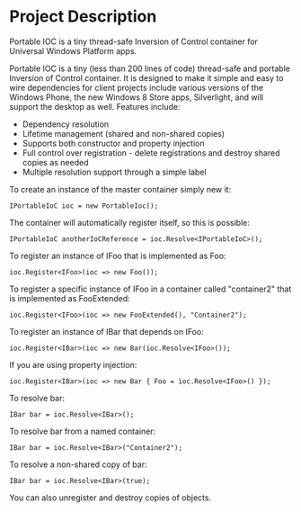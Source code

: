 # Project Description
Portable IOC is a tiny thread-safe Inversion of Control container for
Universal Windows Platform apps.

Portable IOC is a tiny (less than 200 lines of code) thread-safe and portable Inversion of Control container. It is designed to make it simple and easy to wire dependencies for client projects include various versions of the Windows Phone, the new Windows 8 Store apps, Silverlight, and will support the desktop as well. Features include:

* Dependency resolution
* Lifetime management (shared and non-shared copies) 
* Supports both constructor and property injection 
* Full control over registration - delete registrations and destroy shared copies as needed
* Multiple resolution support through a simple label

To create an instance of the master container simply new it: 

` IPortableIoC ioc = new PortableIoc(); `

The container will automatically register itself, so this is possible: 

` IPortableIoC anotherIoCReference = ioc.Resolve<IPortableIoC>(); `

To register an instance of IFoo that is implemented as Foo:

` ioc.Register<IFoo>(ioc => new Foo()); `

To register a specific instance of IFoo in a container called "container2" that is implemented as FooExtended:

` ioc.Register<IFoo>(ioc => new FooExtended(), "Container2"); `

To register an instance of IBar that depends on IFoo: 

` ioc.Register<IBar>(ioc => new Bar(ioc.Resolve<IFoo>()); `

If you are using property injection: 

` ioc.Register<IBar>(ioc => new Bar { Foo = ioc.Resolve<IFoo>() }); `

To resolve bar: 

` IBar bar = ioc.Resolve<IBar>(); `

To resolve bar from a named container: 

` IBar bar = ioc.Resolve<IBar>("Container2"); `

To resolve a non-shared copy of bar: 

` IBar bar = ioc.Resolve<IBar>(true); `

You can also unregister and destroy copies of objects.